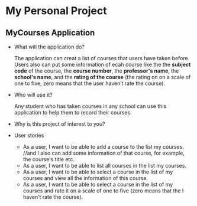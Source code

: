 # My Personal Project

## MyCourses Application

- What will the application do?  

    The application can creat a list of courses that users have taken before. Users also can put some information of ecah course like the the **subject code** of the course, the **course number**, the **professor's name**, the **school's name**, and the **rating of the course** (the rating on on a scale of one to five, zero means that the user haven’t rate the course).
    
- Who will use it? 

    Any student who has taken courses in any school can use this application to help them to record their courses. 

- Why is this project of interest to you? 
 
    

- User stories 
    - As a user, I want to be able to add a course to the list my courses. //and I also can add some information of that course, for example, the course's title etc.
    - As a user, I want to be able to list all courses in the list my courses. 
    - As a user, I want to be able to select a course in the list of my courses and view all the information of this course.
    - As a user, I want to be able to select a course in the list of my courses and rate it on a scale of one to five (zero means that the I haven’t rate the course).
